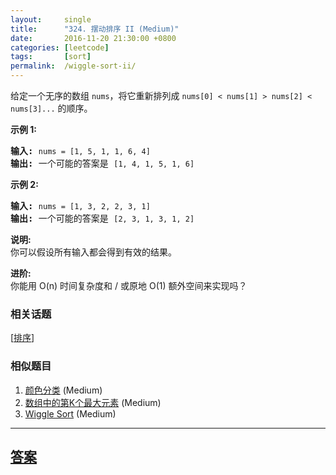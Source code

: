 ```yaml
---
layout:     single
title:      "324. 摆动排序 II (Medium)"
date:       2016-11-20 21:30:00 +0800
categories: [leetcode]
tags:       [sort]
permalink:  /wiggle-sort-ii/
---
```


<p>给定一个无序的数组&nbsp;<code>nums</code>，将它重新排列成&nbsp;<code>nums[0] &lt; nums[1] &gt; nums[2] &lt; nums[3]...</code>&nbsp;的顺序。</p>

<p><strong>示例&nbsp;1:</strong></p>

<pre><strong>输入: </strong><code>nums = [1, 5, 1, 1, 6, 4]</code>
<strong>输出: </strong>一个可能的答案是 <code>[1, 4, 1, 5, 1, 6]</code></pre>

<p><strong>示例 2:</strong></p>

<pre><strong>输入: </strong><code>nums = [1, 3, 2, 2, 3, 1]</code>
<strong>输出:</strong> 一个可能的答案是 <code>[2, 3, 1, 3, 1, 2]</code></pre>

<p><strong>说明:</strong><br>
你可以假设所有输入都会得到有效的结果。</p>

<p><strong>进阶:</strong><br>
你能用&nbsp;O(n) 时间复杂度和 / 或原地 O(1) 额外空间来实现吗？</p>

### 相关话题
  [[排序](https://github.com/openset/leetcode/tree/master/tag/sort/README.md)]

### 相似题目
  1. [颜色分类](/sort-colors) (Medium)
  1. [数组中的第K个最大元素](/kth-largest-element-in-an-array) (Medium)
  1. [Wiggle Sort](/wiggle-sort) (Medium)

---

## [答案](https://github.com/openset/leetcode/tree/master/problems/wiggle-sort-ii)
